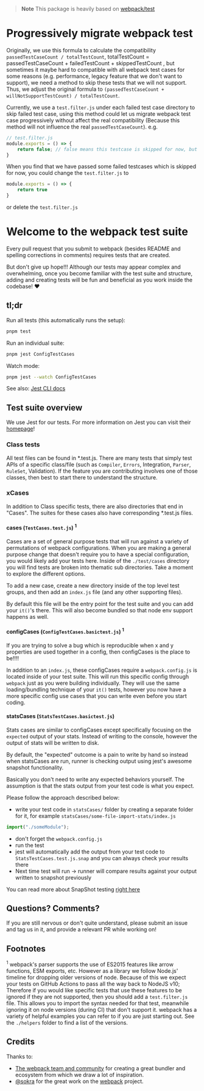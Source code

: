 >**Note**
> This package is heavily based on [webpack/test](https://github.com/webpack/webpack/tree/main/test)

# Progressively migrate webpack test

Originally, we use this formula to calculate the compatibility `passedTestCaseCount / totalTestCount`, totalTestCount = passedTestCaseCount + failedTestCount + skippedTestCount , but sometimes it maybe hard to compatible with all webpack test cases for some reasons (e.g. performance, legacy feature that we don't want to support), we need a method to skip these tests that we will not support. Thus, we adjust the original formula to `(passedTestCaseCount + willNotSupportTestCount) / totalTestCount`.

Currently, we use a `test.filter.js` under each failed test case directory to skip failed test case, using this method could let us migrate webpack test case progressively without affect the real compatibility (Because this method will not influence the real `passedTestCaseCount`).
e.g.

```js
// test.filter.js
module.exports = () => {
    return false; // false means this testcase is skipped for now, but maybe we will support in the future, `-1` means this test case we don't want to compatible with, this related to `willNotSupportTest`.
}

```

When you find that we have passed some failed testcases which is skipped for now, you could change the `test.filter.js` to

```js
module.exports = () => {
    return true
}

```

or delete the `test.filter.js`

# Welcome to the webpack test suite

Every pull request that you submit to webpack (besides README and spelling corrections in comments) requires tests that are created.

But don't give up hope!!! Although our tests may appear complex and overwhelming, once you become familiar with the test suite and structure, adding and creating tests will be fun and beneficial as you work inside the codebase! ❤

## tl;dr

Run all tests (this automatically runs the setup):

```sh
pnpm test
```

Run an individual suite:

```sh
pnpm jest ConfigTestCases
```

Watch mode:

```sh
pnpm jest --watch ConfigTestCases
```

See also: [Jest CLI docs](https://jestjs.io/docs/cli)

## Test suite overview

We use Jest for our tests. For more information on Jest you can visit their [homepage](https://jestjs.io/)!

### Class tests

All test files can be found in *.test.js. There are many tests that simply test APIs of a specific class/file (such as `Compiler`, `Errors`, Integration, `Parser`, `RuleSet`, Validation).
If the feature you are contributing involves one of those classes, then best to start there to understand the structure.

### xCases

In addition to Class specific tests, there are also directories that end in "Cases". The suites for these cases also have corresponding *.test.js files.

#### cases (`TestCases.test.js`) <sup>1</sup>

Cases are a set of general purpose tests that will run against a variety of permutations of webpack configurations. When you are making a general purpose change that doesn't require you to have a special configuration, you would likely add your tests here. Inside of the `./test/cases` directory you will find tests are broken into thematic sub directories. Take a moment to explore the different options.

To add a new case, create a new directory inside of the top level test groups, and then add an `index.js` file (and any other supporting files).

By default this file will be the entry point for the test suite and you can add your `it()`'s there. This will also become bundled so that node env support happens as well.

#### configCases (`ConfigTestCases.basictest.js`) <sup>1</sup>

If you are trying to solve a bug which is reproducible when x and y properties are used together in a config, then configCases is the place to be!!!!

In addition to an `index.js`, these configCases require a `webpack.config.js` is located inside of your test suite. This will run this specific config through `webpack` just as you were building individually. They will use the same loading/bundling technique of your `it()` tests, however you now have a more specific config use cases that you can write even before you start coding.

#### statsCases (`StatsTestCases.basictest.js`)

Stats cases are similar to configCases except specifically focusing on the `expected` output of your stats. Instead of writing to the console, however the output of stats will be written to disk.

By default, the "expected" outcome is a pain to write by hand so instead when statsCases are run, runner is checking output using jest's awesome snapshot functionality.

Basically you don't need to write any expected behaviors yourself. The assumption is that the stats output from your test code is what you expect.

Please follow the approach described below:

* write your test code in `statsCases/` folder by creating a separate folder for it, for example `statsCases/some-file-import-stats/index.js`

```javascript
import("./someModule");
```

* don't forget the `webpack.config.js`
* run the test
* jest will automatically add the output from your test code to `StatsTestCases.test.js.snap` and you can always check your results there
* Next time test will run -> runner will compare results against your output written to snapshot previously

You can read more about SnapShot testing [right here](https://jestjs.io/docs/snapshot-testing)

## Questions? Comments?

If you are still nervous or don't quite understand, please submit an issue and tag us in it, and provide a relevant PR while working on!

## Footnotes

<sup>1</sup> webpack's parser supports the use of ES2015 features like arrow functions, ESM exports, etc. However as a library we follow Node.js' timeline for dropping older versions of node. Because of this we expect your tests on GitHub Actions to pass all the way back to NodeJS v10; Therefore if you would like specific tests that use these features to be ignored if they are not supported, then you should add a `test.filter.js` file. This allows you to import the syntax needed for that test, meanwhile ignoring it on node versions (during CI) that don't support it. webpack has a variety of helpful examples you can refer to if you are just starting out. See the `./helpers` folder to find a list of the versions.

## Credits

Thanks to:

* [The webpack team and community](https://webpack.js.org/) for creating a great bundler and ecosystem from which we draw a lot of inspiration.
* [@sokra](https://github.com/sokra) for the great work on the [webpack](https://github.com/webpack/webpack) project.
